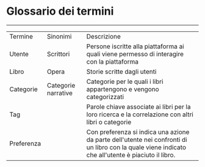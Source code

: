 # Glossario dei termini

---

<table>
  <tr>
    <td>Termine</td>
    <td>Sinonimi</td>
    <td>Descrizione</td>
  </tr>
  <tr>
    <td>Utente</td>
    <td>Scrittori</td>
    <td>
      Persone iscritte alla piattaforma ai quali viene permesso di interagire con la piattaforma
    </td>
  </tr>
  <tr>
    <td>Libro</td>
    <td>Opera</td>
    <td>
      Storie scritte dagli utenti
    </td>
  </tr>
  <tr>
    <td>Categorie</td>
    <td>Categorie narrative</td>
    <td>
      Categorie per le quali i libri appartengono e vengono categorizzati
    </td>
  </tr>
  <tr>
    <td>Tag</td>
    <td></td>
    <td>
      Parole chiave associate ai libri per la loro ricerca e la correlazione con altri libri o categorie
    </td>
  </tr>
  <tr>
    <td>Preferenza</td>
    <td></td>
    <td>
      Con preferenza si indica una azione da parte dell'utente nei confronti di un libro con la quale viene indicato che all'utente è piaciuto il libro.
    </td>
  </tr>
</table>
